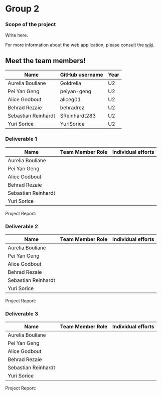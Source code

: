 # Group 2
### Scope of the project
Write here.

For more information about the web application, please consult the [wiki](../../wiki).

## Meet the team members!
| Name                | GitHub username | Year |
| ------------------- | --------------- |------|
| Aurelia Bouliane    | Goldrelia       | U2   |
| Pei Yan Geng        | peiyan-geng     | U2   |
| Alice Godbout       | aliceg01        | U2   |
| Behrad Rezaie       | behradrez       | U2   |
| Sebastian Reinhardt | SReinhardt283   | U2   |
| Yuri Sorice         | YuriSorice      | U2   |
### Deliverable 1
| Name                |Team Member Role | Individual efforts |
| ------------------- | --------------- | -------------------|
| Aurelia Bouliane    |                 |                    |
| Pei Yan Geng        |                 |                    |
| Alice Godbout       |                 |                    |
| Behrad Rezaie       |                 |                    |
| Sebastian Reinhardt |                 |                    |
| Yuri Sorice         |                 |                    |

Project Report:
### Deliverable 2
| Name                |Team Member Role | Individual efforts |
| ------------------- | --------------- | -------------------|
| Aurelia Bouliane    |                 |                    |
| Pei Yan Geng        |                 |                    |
| Alice Godbout       |                 |                    |
| Behrad Rezaie       |                 |                    |
| Sebastian Reinhardt |                 |                    |
| Yuri Sorice         |                 |                    |

Project Report:
### Deliverable 3
| Name                |Team Member Role | Individual efforts |
| ------------------- | --------------- | -------------------|
| Aurelia Bouliane    |                 |                    |
| Pei Yan Geng        |                 |                    |
| Alice Godbout       |                 |                    |
| Behrad Rezaie       |                 |                    |
| Sebastian Reinhardt |                 |                    |
| Yuri Sorice         |                 |                    |

Project Report: